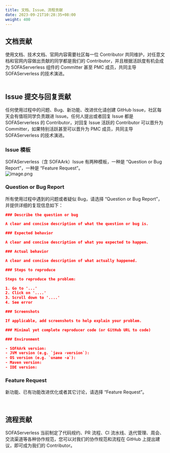 ```yaml
---
title: 文档、Issue、流程贡献
date: 2023-09-21T10:28:35+08:00
weight: 400
---
```


## 文档贡献
使用文档、技术文档、官网内容需要社区每一位 Contributor 共同维护，对任意文档和官网内容做出贡献的同学都是我们的 Contributor，并且根据活跃度有机会成为 SOFAServerless 组件的 Committer 甚至 PMC 成员，共同主导 SOFAServerless 的技术演进。<br/><br/>

## Issue 提交与回复贡献
任何使用过程中的问题、Bug、新功能、改进优化请创建 GitHub Issue，社区每天会有值班同学负责跟进 Issue。任何人提出或者回复 Issue 都是 SOFAServerless 的 Contributor，对回复 Issue 活跃的 Contributor 可以晋升为 Committer，如果特别活跃甚至可以晋升为 PMC 成员，共同主导 SOFAServerless 的技术演进。

<a name="lNGdC"></a>
### Issue 模板
SOFAServerless（含 SOFAArk）Issue 有两种模板，一种是 “Question or Bug Report”，一种是 “Feature Request”。<br />![image.png](https://intranetproxy.alipay.com/skylark/lark/0/2023/png/671/1694089517798-6930c476-c675-44c1-8e76-9f98166f0645.png#clientId=uab052d98-bf90-4&from=paste&height=182&id=u345d4d11&originHeight=364&originWidth=2358&originalType=binary&ratio=2&rotation=0&showTitle=false&size=156188&status=done&style=none&taskId=ufbd6f12c-1e4f-4de5-a74c-a951ddabfac&title=&width=1179)

<a name="Y6Dhx"></a>
### Question or Bug Report
所有使用过程中遇到的问题或者疑似 Bug，请选择 “Question or Bug Report”，并提供详细的复现信息如下：
```json
### Describe the question or bug

A clear and concise description of what the question or bug is.

### Expected behavior

A clear and concise description of what you expected to happen.

### Actual behavior

A clear and concise description of what actually happened.

### Steps to reproduce

Steps to reproduce the problem:

1. Go to '...'
2. Click on '....'
3. Scroll down to '....'
4. See error

### Screenshots

If applicable, add screenshots to help explain your problem.

### Minimal yet complete reproducer code (or GitHub URL to code)

### Environment

- SOFAArk version:
- JVM version (e.g. `java -version`):
- OS version (e.g. `uname -a`):
- Maven version:
- IDE version:

```

<a name="Hnksm"></a>
### Feature Request
新功能、已有功能改进优化或者其它讨论，请选择 “Feature Request”。

<br/>

## 流程贡献
SOFAServerless 当前制定了代码规约、PR 流程、CI 流水线、迭代管理、周会、交流渠道等各种协作规范，您可以对我们的协作规范和流程在 GitHub 上提出建议，即可成为我们的 Contributor。


<br/>
<br/>
